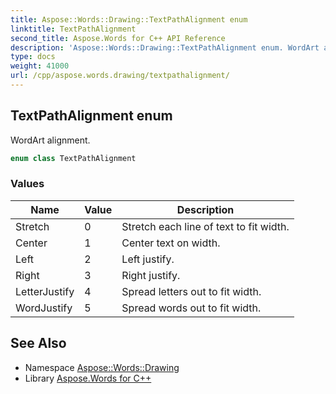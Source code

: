 ```yaml
---
title: Aspose::Words::Drawing::TextPathAlignment enum
linktitle: TextPathAlignment
second_title: Aspose.Words for C++ API Reference
description: 'Aspose::Words::Drawing::TextPathAlignment enum. WordArt alignment in C++.'
type: docs
weight: 41000
url: /cpp/aspose.words.drawing/textpathalignment/
---
```

## TextPathAlignment enum


WordArt alignment.

```cpp
enum class TextPathAlignment
```

### Values

| Name | Value | Description |
| --- | --- | --- |
| Stretch | 0 | Stretch each line of text to fit width. |
| Center | 1 | Center text on width. |
| Left | 2 | Left justify. |
| Right | 3 | Right justify. |
| LetterJustify | 4 | Spread letters out to fit width. |
| WordJustify | 5 | Spread words out to fit width. |


## See Also

* Namespace [Aspose::Words::Drawing](../)
* Library [Aspose.Words for C++](../../)
